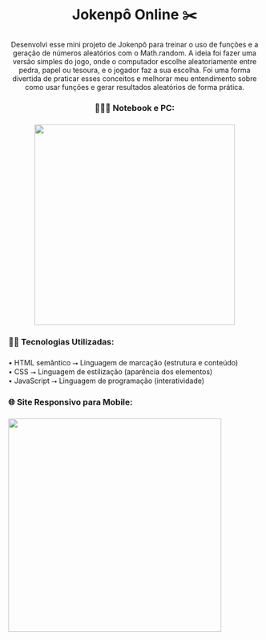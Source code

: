 <h1 align="center">Jokenpô Online ✂️</h1>

###

<p align="center">Desenvolvi esse mini projeto de Jokenpô para treinar o uso de funções e a geração de números aleatórios com o Math.random. A ideia foi fazer uma versão simples do jogo, onde o computador escolhe aleatoriamente entre pedra, papel ou tesoura, e o jogador faz a sua escolha. Foi uma forma divertida de praticar esses conceitos e melhorar meu entendimento sobre como usar funções e gerar resultados aleatórios de forma prática.</p>

###

<h3 align="center">👨🏻‍💻 Notebook e PC:</h3>

###

<div align="center">
  <img height="400" src="https://i.imgur.com/W4bDi2u.png"/>
</div>

###

<h3 align="left">👨‍💻 Tecnologias Utilizadas:</h3>

###

<p align="left">• HTML semântico ⭢ Linguagem de marcação (estrutura e conteúdo)<br>• CSS ⭢ Linguagem de estilização (aparência dos elementos)<br>• JavaScript ⭢ Linguagem de programação (interatividade)</p>

###

<h3 align="left">🌐 Site Responsivo para Mobile:</h3>

###

<div align="left">
  <img height="425" src="https://i.imgur.com/CkE2xuu.png"/>
</div>

###
